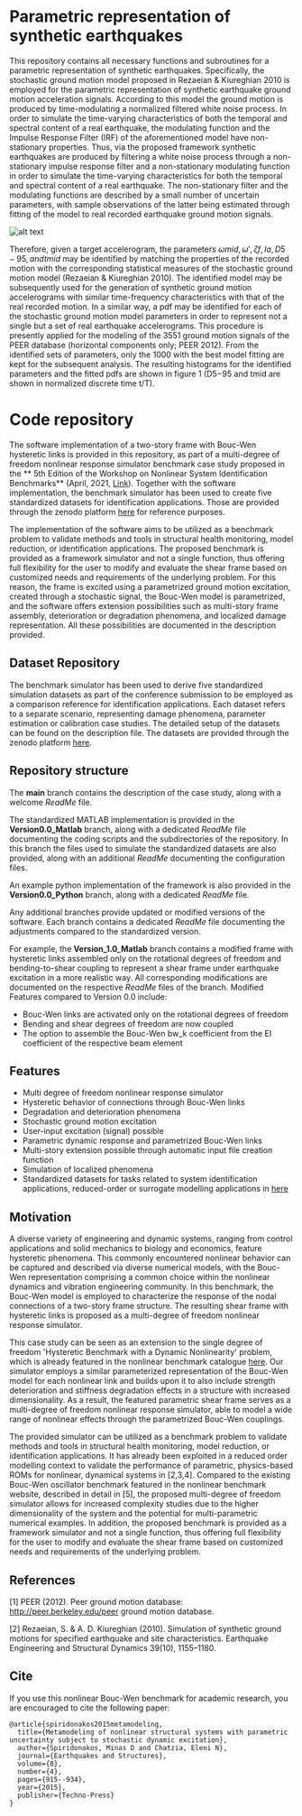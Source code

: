 # Parametric representation of synthetic earthquakes 

This repository contains all necessary functions and subroutines for a parametric representation of synthetic earthquakes. 
Specifically, the stochastic ground motion model proposed in Rezaeian & Kiureghian 2010 is employed for the parametric representation of synthetic
earthquake ground motion acceleration signals.
According to this model the ground motion is produced by time-modulating a normalized filtered white noise process. 
In order to simulate the time-varying characteristics of both the temporal and spectral content of a real earthquake, the modulating function and
the Impulse Response Filter (IRF) of the aforementioned model have non-stationary properties.
Thus, via the proposed framework synthetic earthquakes are produced by filtering a white noise process through a non-stationary impulse response filter and a
non-stationary  modulating function in order to simulate the time-varying characteristics for both the temporal and spectral content of a real earthquake. The non-stationary filter and the modulating functions are described by a small number of uncertain parameters, 
with sample observations of the latter being estimated through fitting of the model to real recorded earthquake ground motion signals.

![alt text](http://url/to/img.png)

Therefore, given a target accelerogram, the parameters $ωmid,ω′, ζf , Ia,D5−95, and tmid$ may be identified 
by matching the properties of the recorded motion
with the corresponding statistical measures of
the stochastic ground motion model (Rezaeian & Kiureghian
2010). The identified model may be subsequently
used for the generation of synthetic ground
motion accelerograms with similar time-frequency
characteristics with that of the real recorded motion.
In a similar way, a pdf may be identified for each
of the stochastic ground motion model parameters in
order to represent not a single but a set of real earthquake
accelerograms. This procedure is presently applied
for the modeling of the 3551 ground motion
signals of the PEER database (horizontal components
only; PEER 2012). From the identified sets of parameters,
only the 1000 with the best model fitting are
kept for the subsequent analysis. The resulting histograms
for the identified parameters and the fitted
pdfs are shown in figure 1 (D5−95 and tmid are shown
in normalized discrete time t/T).

# Code repository
The software implementation of a two-story frame with Bouc-Wen hysteretic links is provided in this repository, as part of a multi-degree of freedom nonlinear response simulator benchmark case study proposed in the ** 5th Edition of the Workshop on Nonlinear System Identification Benchmarks** (April, 2021, [Link](https://sites.google.com/view/nonlinear-benchmark/benchmarks)). Together with the software implementation, the benchmark simulator has been used to create five standardized datasets for identification applications. Those are provided through the zenodo platform [here](https://doi.org/10.5281/zenodo.4742248) for reference purposes.

The implementation of the software aims to be utilized as a benchmark problem to validate methods and tools in structural health monitoring, model reduction, or identification applications. The proposed benchmark is provided as a framework simulator and not a single function, thus offering full flexibility for the user to modify and evaluate the shear frame based on customized needs and requirements of the underlying problem. For this reason, the frame is excited using a parametrized ground motion excitation, created through a stochastic signal, the Bouc-Wen model is parametrized, and the software offers extension possibilities such as multi-story frame assembly, deterioration or degradation phenomena, and localized damage representation. All these possibilities are documented in the description provided. 

## Dataset Repository 

The benchmark simulator has been used to derive five standardized simulation datasets as part of the conference submission to be employed as a comparison reference for identification applications. Each dataset refers to a separate scenario, representing damage phenomena, parameter estimation or calibration case studies. The detailed setup of the datasets can be found on the description file. The datasets are provided through the zenodo platform [here](https://doi.org/10.5281/zenodo.4742248).

## Repository structure

The **main** branch contains the description of the case study, along with a welcome *ReadMe* file.

The standardized MATLAB implementation is provided in the **Version0.0_Matlab** branch, along with a dedicated *ReadMe* file documenting the coding scripts and the subdirectories of the repository. In this branch the files used to simulate the standardized datasets are also provided, along with an additional *ReadMe* documenting the configuration files.

An example python implementation of the framework is also provided in the **Version0.0_Python** branch, along with a dedicated *ReadMe* file.

Any additional branches provide updated or modified versions of the software. Each branch contains a dedicated *ReadMe* file documenting the adjustments compared to the standardized version. 

For example, the  **Version_1.0_Matlab** branch contains a modified frame with hysteretic links assembled only on the rotational degrees of freedom and bending-to-shear coupling to represent a shear frame under earthquake excitation in a more realistic way. All corresponding modifications are documented on the respective *ReadMe* files of the branch.
Modified Features compared to Version 0.0 include:
* Bouc-Wen links are activated only on the rotational degrees of freedom
* Bending and shear degrees of freedom are now coupled
* The option to assemble the Bouc-Wen bw_k coefficient from the EI coefficient of the respective beam element


## Features

* Multi degree of freedom nonlinear response simulator
* Hysteretic behavior of connections through Bouc-Wen links
* Degradation and deterioration phenomena
* Stochastic ground motion excitation
* User-input excitation (signal) possible
* Parametric dynamic response and parametrized Bouc-Wen links
* Multi-story extension possible through automatic input file creation function  
* Simulation of localized phenomena
* Standardized datasets for tasks related to system identification applications, reduced-order or surrogate modelling applications in [here](https://doi.org/10.5281/zenodo.4742248)

## Motivation
A diverse variety of engineering and dynamic systems, ranging from control applications and solid mechanics to biology and economics, feature hysteretic phenomena. This commonly encountered nonlinear behavior can be captured and described via diverse numerical models, with the Bouc-Wen representation comprising a common choice within the nonlinear dynamics and vibration engineering community. In this benchmark, the Bouc-Wen model is employed to characterize the response of the nodal connections of a two-story frame structure. The resulting shear frame with hysteretic links is proposed as a multi-degree of freedom nonlinear response simulator.

This case study can be seen as an extension to the single degree of freedom 'Hysteretic Benchmark with a Dynamic Nonlinearity' problem, which is already featured in the nonlinear benchmark catalogue [here](https://sites.google.com/view/nonlinear-benchmark/). Our simulator employs a similar parameterized representation of the Bouc-Wen model for each nonlinear link and builds upon it to also include strength deterioration and stiffness degradation effects in a structure with increased dimensionality. As a result, the featured parametric shear frame serves as a multi-degree of freedom nonlinear response simulator, able to model a wide range of nonlinear effects through the parametrized Bouc-Wen couplings.

The provided simulator can be utilized as a benchmark problem to validate methods and tools in structural health monitoring, model reduction, or identification applications. It has already been exploited in a reduced order modelling context to validate the performance of parametric, physics-based ROMs for nonlinear, dynamical systems in [2,3,4]. 
Compared to the existing Bouc-Wen oscillator benchmark featured in the nonlinear benchmark website, described in detail in [5], the proposed multi-degree of freedom simulator allows for increased complexity studies due to the higher dimensionality of the system and the potential for multi-parametric numerical examples. In addition, the proposed benchmark is provided as a framework simulator and not a single function, thus offering full flexibility for the user to modify and evaluate the shear frame based on customized needs and requirements of the underlying problem.

## References
[1] PEER (2012). Peer ground motion database: http://peer.berkeley.edu/peer ground motion database.

[2] Rezaeian, S. & A. D. Kiureghian (2010). Simulation of synthetic ground motions for specified earthquake and site characteristics. Earthquake Engineering and Structural Dynamics 39(10), 1155–1180.


## Cite

If you use this nonlinear Bouc-Wen benchmark for academic research, you are encouraged to cite the following paper:

```
@article{spiridonakos2015metamodeling,
  title={Metamodeling of nonlinear structural systems with parametric uncertainty subject to stochastic dynamic excitation},
  author={Spiridonakos, Minas D and Chatzia, Eleni N},
  journal={Earthquakes and Structures},
  volume={8},
  number={4},
  pages={915--934},
  year={2015},
  publisher={Techno-Press}
}
```
